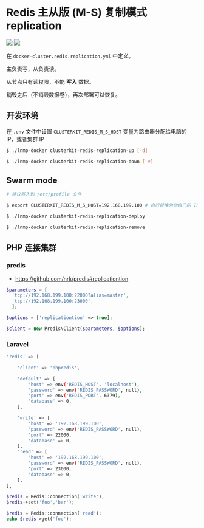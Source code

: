 # Redis 主从版 (M-S) 复制模式 replication

[![](https://img.shields.io/badge/AD-%E8%85%BE%E8%AE%AF%E4%BA%91%E5%AE%B9%E5%99%A8%E6%9C%8D%E5%8A%A1-blue.svg)](https://cloud.tencent.com/redirect.php?redirect=10058&cps_key=3a5255852d5db99dcd5da4c72f05df61) [![](https://img.shields.io/badge/Support-%E8%85%BE%E8%AE%AF%E4%BA%91%E8%87%AA%E5%AA%92%E4%BD%93-brightgreen.svg)](https://cloud.tencent.com/developer/support-plan?invite_code=13vokmlse8afh)

在 `docker-cluster.redis.replication.yml` 中定义。

主负责写，从负责读。

从节点只有读权限，不能 **写入** 数据。

销毁之后（不销毁数据卷），再次部署可以恢复。

## 开发环境

在 `.env` 文件中设置 `CLUSTERKIT_REDIS_M_S_HOST` 变量为路由器分配给电脑的 IP，或者集群 IP

```bash
$ ./lnmp-docker clusterkit-redis-replication-up [-d]

$ ./lnmp-docker clusterkit-redis-replication-down [-v]
```

## Swarm mode

```bash
# 建议写入到 /etc/profile 文件

$ export CLUSTERKIT_REDIS_M_S_HOST=192.168.199.100 # 自行替换为你自己的 IP

$ ./lnmp-docker clusterkit-redis-replication-deploy

$ ./lnmp-docker clusterkit-redis-replication-remove
```

## PHP 连接集群

### predis

* https://github.com/nrk/predis#replicationtion

```php
$parameters = [
  'tcp://192.168.199.100:22000?alias=master',
  'tcp://192.168.199.100:23000',
  ];

$options = ['replicationtion' => true];

$client = new Predis\Client($parameters, $options);
```

### Laravel

```bash
'redis' => [

    'client' => 'phpredis',

    'default' => [
        'host' => env('REDIS_HOST', 'localhost'),
        'password' => env('REDIS_PASSWORD', null),
        'port' => env('REDIS_PORT', 6379),
        'database' => 0,
    ],

    'write' => [
        'host' => '192.168.199.100',
        'password' => env('REDIS_PASSWORD', null),
        'port' => 22000,
        'database' => 0,
    ],
    'read' => [
        'host' => '192.168.199.100',
        'password' => env('REDIS_PASSWORD', null),
        'port' => 23000,
        'database' => 0,
    ],
],
```

```php
$redis = Redis::connection('write');
$redis->set('foo','bar');

$redis = Redis::connection('read');
echo $redis->get('foo');
```
